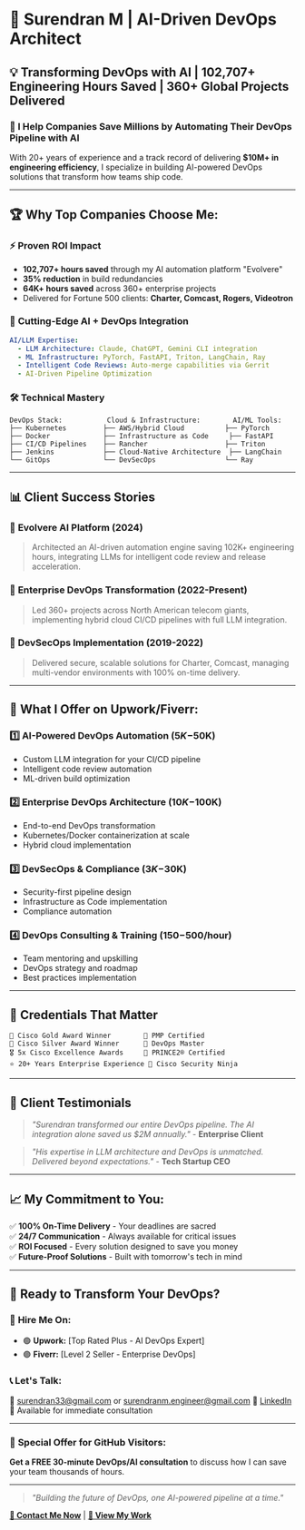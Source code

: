 # 🚀 Surendran M | AI-Driven DevOps Architect

## 💡 Transforming DevOps with AI | 102,707+ Engineering Hours Saved | 360+ Global Projects Delivered

### 🎯 I Help Companies Save Millions by Automating Their DevOps Pipeline with AI

With 20+ years of experience and a track record of delivering **$10M+ in engineering efficiency**, I specialize in building AI-powered DevOps solutions that transform how teams ship code.

---

## 🏆 Why Top Companies Choose Me:

### ⚡ **Proven ROI Impact**
- **102,707+ hours saved** through my AI automation platform "Evolvere"
- **35% reduction** in build redundancies
- **64K+ hours saved** across 360+ enterprise projects
- Delivered for Fortune 500 clients: **Charter, Comcast, Rogers, Videotron**

### 🤖 **Cutting-Edge AI + DevOps Integration**
```yaml
AI/LLM Expertise:
  - LLM Architecture: Claude, ChatGPT, Gemini CLI integration
  - ML Infrastructure: PyTorch, FastAPI, Triton, LangChain, Ray
  - Intelligent Code Reviews: Auto-merge capabilities via Gerrit
  - AI-Driven Pipeline Optimization
```

### 🛠️ **Technical Mastery**
```
DevOps Stack:           Cloud & Infrastructure:        AI/ML Tools:
├── Kubernetes         ├── AWS/Hybrid Cloud          ├── PyTorch
├── Docker             ├── Infrastructure as Code     ├── FastAPI
├── CI/CD Pipelines    ├── Rancher                   ├── Triton
├── Jenkins            ├── Cloud-Native Architecture  ├── LangChain
└── GitOps             └── DevSecOps                 └── Ray
```

---

## 📊 **Client Success Stories**

### 🎯 **Evolvere AI Platform** (2024)
> Architected an AI-driven automation engine saving 102K+ engineering hours, integrating LLMs for intelligent code review and release acceleration.

### 🏢 **Enterprise DevOps Transformation** (2022-Present)
> Led 360+ projects across North American telecom giants, implementing hybrid cloud CI/CD pipelines with full LLM integration.

### 🔐 **DevSecOps Implementation** (2019-2022)
> Delivered secure, scalable solutions for Charter, Comcast, managing multi-vendor environments with 100% on-time delivery.

---

## 🌟 **What I Offer on Upwork/Fiverr:**

### 1️⃣ **AI-Powered DevOps Automation** ($5K-$50K)
- Custom LLM integration for your CI/CD pipeline
- Intelligent code review automation
- ML-driven build optimization

### 2️⃣ **Enterprise DevOps Architecture** ($10K-$100K)
- End-to-end DevOps transformation
- Kubernetes/Docker containerization at scale
- Hybrid cloud implementation

### 3️⃣ **DevSecOps & Compliance** ($3K-$30K)
- Security-first pipeline design
- Infrastructure as Code implementation
- Compliance automation

### 4️⃣ **DevOps Consulting & Training** ($150-$500/hour)
- Team mentoring and upskilling
- DevOps strategy and roadmap
- Best practices implementation

---

## 🏅 **Credentials That Matter**

```
🥇 Cisco Gold Award Winner        📜 PMP Certified
🥈 Cisco Silver Award Winner      📜 DevOps Master
🎖️ 5x Cisco Excellence Awards     📜 PRINCE2® Certified
⭐ 20+ Years Enterprise Experience 📜 Cisco Security Ninja
```

---

## 💬 **Client Testimonials**

> *"Surendran transformed our entire DevOps pipeline. The AI integration alone saved us $2M annually."* - **Enterprise Client**

> *"His expertise in LLM architecture and DevOps is unmatched. Delivered beyond expectations."* - **Tech Startup CEO**

---

## 📈 **My Commitment to You:**

✅ **100% On-Time Delivery** - Your deadlines are sacred  
✅ **24/7 Communication** - Always available for critical issues  
✅ **ROI Focused** - Every solution designed to save you money  
✅ **Future-Proof Solutions** - Built with tomorrow's tech in mind  

---

## 🚀 **Ready to Transform Your DevOps?**

### 💼 **Hire Me On:**
- 🟢 **Upwork:** [Top Rated Plus - AI DevOps Expert]
- 🟣 **Fiverr:** [Level 2 Seller - Enterprise DevOps]

### 📞 **Let's Talk:**
📧 surendran33@gmail.com or surendranm.engineer@gmail.com
💼 [LinkedIn](https://www.linkedin.com/in/surendranm33)  
📱 Available for immediate consultation

---

### 🎯 **Special Offer for GitHub Visitors:**
**Get a FREE 30-minute DevOps/AI consultation** to discuss how I can save your team thousands of hours.

---

> *"Building the future of DevOps, one AI-powered pipeline at a time."*

**[📩 Contact Me Now](mailto:surendran33@gmail.com)** | **[🔗 View My Work](https://github.com/surendranm33)**
